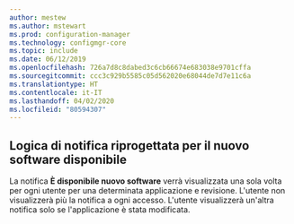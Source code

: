```yaml
---
author: mestew
ms.author: mstewart
ms.prod: configuration-manager
ms.technology: configmgr-core
ms.topic: include
ms.date: 06/12/2019
ms.openlocfilehash: 726a7d8c8dabed3c6cb66674e683038e9701cffa
ms.sourcegitcommit: ccc3c929b5585c05d562020e68044de7d7e11c6a
ms.translationtype: HT
ms.contentlocale: it-IT
ms.lasthandoff: 04/02/2020
ms.locfileid: "80594307"
---
```

## <a name="redesigned-notification-logic-for-newly-available-software"></a>Logica di notifica riprogettata per il nuovo software disponibile

La notifica **È disponibile nuovo software** verrà visualizzata una sola volta per ogni utente per una determinata applicazione e revisione. L'utente non visualizzerà più la notifica a ogni accesso. L'utente visualizzerà un'altra notifica solo se l'applicazione è stata modificata.
